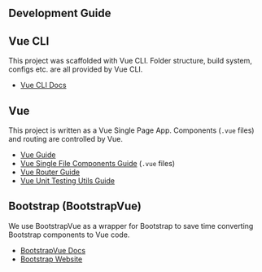 Development Guide
---

## Vue CLI

This project was scaffolded with Vue CLI. Folder structure, build system, configs etc. are all provided by Vue CLI.

- [Vue CLI Docs](https://cli.vuejs.org/guide/)

## Vue

This project is written as a Vue Single Page App. Components (`.vue` files) and routing are controlled by Vue.

- [Vue Guide](https://vuejs.org/v2/guide/)
- [Vue Single File Components Guide](https://vuejs.org/v2/guide/single-file-components.html) (`.vue` files)
- [Vue Router Guide](https://router.vuejs.org/)
- [Vue Unit Testing Utils Guide](https://vue-test-utils.vuejs.org/)

## Bootstrap (BootstrapVue)

We use BootstrapVue as a wrapper for Bootstrap to save time converting Bootstrap components to Vue code.

- [BootstrapVue Docs](https://bootstrap-vue.js.org/docs/)
- [Bootstrap Website](https://getbootstrap.com/)

